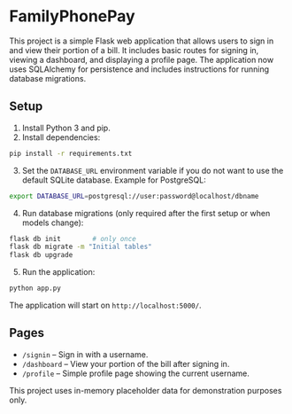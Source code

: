 # FamilyPhonePay

This project is a simple Flask web application that allows users to sign in and view
their portion of a bill. It includes basic routes for signing in, viewing a dashboard,
and displaying a profile page. The application now uses SQLAlchemy for persistence
and includes instructions for running database migrations.

## Setup

1. Install Python 3 and pip.
2. Install dependencies:

```bash
pip install -r requirements.txt
```

3. Set the `DATABASE_URL` environment variable if you do not want to use the
   default SQLite database. Example for PostgreSQL:

```bash
export DATABASE_URL=postgresql://user:password@localhost/dbname
```

4. Run database migrations (only required after the first setup or when models
   change):

```bash
flask db init        # only once
flask db migrate -m "Initial tables"
flask db upgrade
```

5. Run the application:

```bash
python app.py
```

The application will start on `http://localhost:5000/`.

## Pages

- `/signin` – Sign in with a username.
- `/dashboard` – View your portion of the bill after signing in.
- `/profile` – Simple profile page showing the current username.

This project uses in-memory placeholder data for demonstration purposes only.
